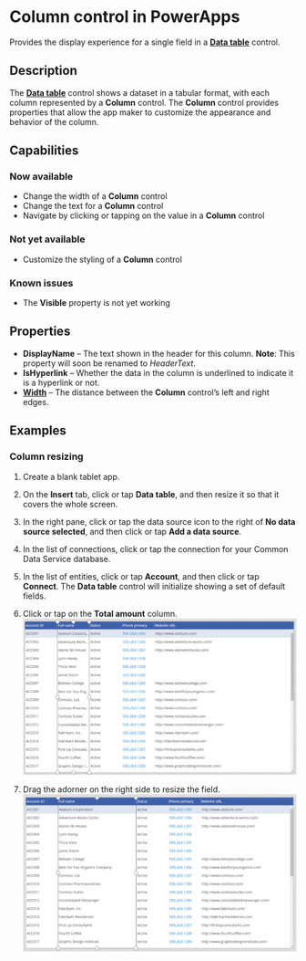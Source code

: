 <properties
	pageTitle="Column control in PowerApps"
	description="This topic provides information about the Column control in Microsoft PowerApps."
	services="powerapps"
	documentationCenter="na"
	authors="jasongre"
	manager="kfend"
	editor=""
	tags=""/>

<tags
   ms.service="powerapps"
   ms.devlang="na"
   ms.topic="article"
   ms.tgt_pltfrm="na"
   ms.workload="na"
   ms.date="05/30/2017"
   ms.author="kfend"/>
   
# Column control in PowerApps

Provides the display experience for a single field in a [**Data table**](https://powerapps.microsoft.com/en-us/tutorials/control-data-table/) control.

## Description

The [**Data table**](https://powerapps.microsoft.com/en-us/tutorials/control-data-table/) control shows a dataset in a tabular format, with each column represented by a **Column** control. The **Column** control provides properties that allow the app maker to customize the appearance and behavior of the column.  

## Capabilities

### Now available
- Change the width of a **Column** control
- Change the text for a **Column** control 
- Navigate by clicking or tapping on the value in a **Column** control

### Not yet available
- Customize the styling of a **Column** control

### Known issues
- The **Visible** property is not yet working

## Properties

+ **DisplayName** – The text shown in the header for this column. **Note**: This property will soon be renamed to *HeaderText*. 
+ **IsHyperlink** – Whether the data in the column is underlined to indicate it is a hyperlink or not.
+ [**Width**](https://powerapps.microsoft.com/en-us/tutorials/properties-size-location/ "Width") – The distance between the **Column** control’s left and right edges.

## Examples
### Column resizing

1. Create a blank tablet app.
2. On the **Insert** tab, click or tap **Data table**, and then resize it so that it covers the whole screen.
3. In the right pane, click or tap the data source icon to the right of **No data source selected**, and then click or tap **Add a data source**.
5. In the list of connections, click or tap the connection for your Common Data Service database. 
6. In the list of entities, click or tap **Account**, and then click or tap **Connect**. The **Data table** control will initialize showing a set of default fields. 
7. Click or tap on the **Total amount** column.
	![**Column** control selected](Media/preResizeColumn.png "Column control selected")

8. Drag the adorner on the right side to resize the field.   
	![**Column** control resized](Media/postResizeColumn.png "Column control resized")
